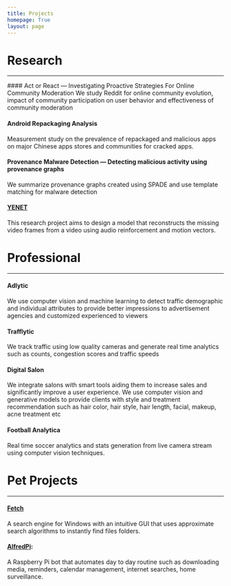 ```yaml
---
title: Projects
homepage: True
layout: page
---
```


# Research
<hr>
#### Act or React — Investigating Proactive Strategies For Online Community Moderation
We study Reddit for online community evolution, impact of community participation on user behavior and effectiveness of community moderation
<br/>

#### Android Repackaging Analysis
Measurement study on the prevalence of repackaged and malicious apps on major Chinese apps stores and communities for cracked apps. 
<br/>

#### Provenance Malware Detection — Detecting malicious activity using provenance graphs
We summarize provenance graphs created using SPADE and use template matching for malware detection
<br/>

#### [YENET](https://github.com/hussamh10/yenet)
This research project aims to design a model that reconstructs the missing video frames from a video using audio reinforcement and motion vectors.
<br/>

# Professional
<hr>

#### Adlytic
We use computer vision and machine learning to detect traffic demographic and individual attributes to provide better impressions to advertisement agencies and customized experienced to viewers
#### Trafflytic
We track traffic using low quality cameras and generate real time analytics such as counts, congestion scores and traffic speeds
#### Digital Salon
We integrate salons with smart tools aiding them to increase sales and significantly improve a user experience. We use computer vision and generative models to provide clients with style and treatment recommendation such as hair color, hair style, hair length, facial, makeup, acne treatment etc
#### Football Analytica
Real time soccer analytics and stats generation from live camera stream using computer vision techniques.

# Pet Projects
<hr>

#### [Fetch](https://github.com/hussamh10/fetch)
A search engine for Windows with an intuitive GUI that uses approximate search algorithms to instantly find files folders.
<br/>

#### [AlfredPi](https://github.com/hussamh10/alfredpi):
A Raspberry Pi bot that automates day to day routine such as downloading media, reminders, calendar management, internet searches, home surveillance.
<br/>
